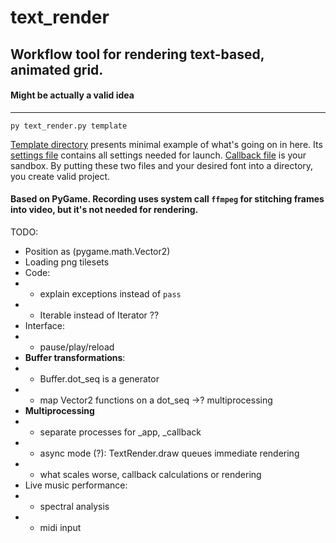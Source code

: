 # text_render 
## Workflow tool for rendering text-based, animated grid.
#### Might be actually a valid idea
____

`py text_render.py template`

[Template directory](template) presents minimal example of what's going on in here. Its [settings file](template/settings.json) contains all settings needed for launch. [Callback file](template/callback.py) is your sandbox. By putting these two files and your desired font into a directory, you create valid project.

#### Based on PyGame. Recording uses system call `ffmpeg` for stitching frames into video, but it's not needed for rendering.

TODO:
- Position as (pygame.math.Vector2)
- Loading png tilesets
- Code:
- - explain exceptions instead of `pass`
- - Iterable instead of Iterator ??
- Interface:
- - pause/play/reload
- __Buffer transformations__:
- - Buffer.dot_seq is a generator
- - map Vector2 functions on a dot_seq ->? multiprocessing
- __Multiprocessing__
- - separate processes for _app, _callback
- - async mode (?): TextRender.draw queues immediate rendering
- - what scales worse, callback calculations or rendering
- Live music performance:
- - spectral analysis
- - midi input 